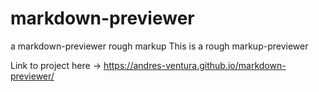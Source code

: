 # markdown-previewer
a markdown-previewer rough markup
This is a rough markup-previewer



Link to project here -> https://andres-ventura.github.io/markdown-previewer/
